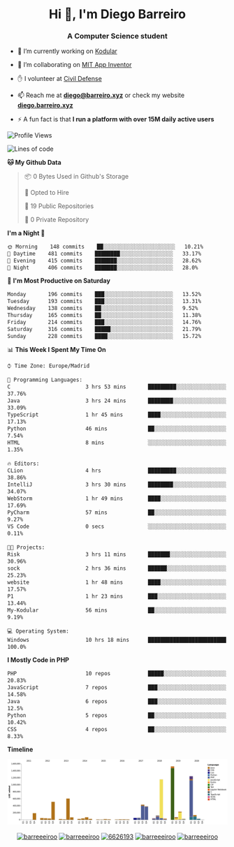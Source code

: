 <h1 align="center">Hi 👋, I'm Diego Barreiro</h1>
<h3 align="center">A Computer Science student</h3>

- 🔭 I’m currently working on [Kodular](https://www.kodular.io)

- 👯 I’m collaborating on [MIT App Inventor](https://github.com/mit-cml/appinventor-sources)

- ✋ I volunteer at [Civil Defense](https://proteccioncivil.sdc.gal)

- 📫 Reach me at **diego@barreiro.xyz** or check my website **[diego.barreiro.xyz](https://diego.barreiro.xyz)**

- ⚡ A fun fact is that **I run a platform with over 15M daily active users**

<!--START_SECTION:waka-->
![Profile Views](http://img.shields.io/badge/Profile%20Views-4-blue)

![Lines of code](https://img.shields.io/badge/From%20Hello%20World%20I%27ve%20Written-22.5%20million%20lines%20of%20code-blue)

**🐱 My Github Data** 

> 📦 0 Bytes Used in Github's Storage 
 > 
> 💼 Opted to Hire
 > 
> 📜 19 Public Repositories
 > 
> 🔑 0 Private Repository 
 > 
**I'm a Night 🦉** 

```text
🌞 Morning    148 commits    ██░░░░░░░░░░░░░░░░░░░░░░░   10.21% 
🌆 Daytime    481 commits    ████████░░░░░░░░░░░░░░░░░   33.17% 
🌃 Evening    415 commits    ███████░░░░░░░░░░░░░░░░░░   28.62% 
🌙 Night      406 commits    ███████░░░░░░░░░░░░░░░░░░   28.0%

```
📅 **I'm Most Productive on Saturday** 

```text
Monday       196 commits    ███░░░░░░░░░░░░░░░░░░░░░░   13.52% 
Tuesday      193 commits    ███░░░░░░░░░░░░░░░░░░░░░░   13.31% 
Wednesday    138 commits    ██░░░░░░░░░░░░░░░░░░░░░░░   9.52% 
Thursday     165 commits    ██░░░░░░░░░░░░░░░░░░░░░░░   11.38% 
Friday       214 commits    ███░░░░░░░░░░░░░░░░░░░░░░   14.76% 
Saturday     316 commits    █████░░░░░░░░░░░░░░░░░░░░   21.79% 
Sunday       228 commits    ████░░░░░░░░░░░░░░░░░░░░░   15.72%

```


📊 **This Week I Spent My Time On** 

```text
⌚︎ Time Zone: Europe/Madrid

💬 Programming Languages: 
C                        3 hrs 53 mins       █████████░░░░░░░░░░░░░░░░   37.76% 
Java                     3 hrs 24 mins       ████████░░░░░░░░░░░░░░░░░   33.09% 
TypeScript               1 hr 45 mins        ████░░░░░░░░░░░░░░░░░░░░░   17.13% 
Python                   46 mins             ██░░░░░░░░░░░░░░░░░░░░░░░   7.54% 
HTML                     8 mins              ░░░░░░░░░░░░░░░░░░░░░░░░░   1.35%

🔥 Editors: 
CLion                    4 hrs               █████████░░░░░░░░░░░░░░░░   38.86% 
IntelliJ                 3 hrs 30 mins       ████████░░░░░░░░░░░░░░░░░   34.07% 
WebStorm                 1 hr 49 mins        ████░░░░░░░░░░░░░░░░░░░░░   17.69% 
PyCharm                  57 mins             ██░░░░░░░░░░░░░░░░░░░░░░░   9.27% 
VS Code                  0 secs              ░░░░░░░░░░░░░░░░░░░░░░░░░   0.11%

🐱‍💻 Projects: 
Risk                     3 hrs 11 mins       ███████░░░░░░░░░░░░░░░░░░   30.96% 
sock                     2 hrs 36 mins       ██████░░░░░░░░░░░░░░░░░░░   25.23% 
website                  1 hr 48 mins        ████░░░░░░░░░░░░░░░░░░░░░   17.57% 
P1                       1 hr 23 mins        ███░░░░░░░░░░░░░░░░░░░░░░   13.44% 
My-Kodular               56 mins             ██░░░░░░░░░░░░░░░░░░░░░░░   9.19%

💻 Operating System: 
Windows                  10 hrs 18 mins      █████████████████████████   100.0%

```

**I Mostly Code in PHP** 

```text
PHP                      10 repos            █████░░░░░░░░░░░░░░░░░░░░   20.83% 
JavaScript               7 repos             ███░░░░░░░░░░░░░░░░░░░░░░   14.58% 
Java                     6 repos             ███░░░░░░░░░░░░░░░░░░░░░░   12.5% 
Python                   5 repos             ██░░░░░░░░░░░░░░░░░░░░░░░   10.42% 
CSS                      4 repos             ██░░░░░░░░░░░░░░░░░░░░░░░   8.33%

```


**Timeline**

![Chart not found](https://github.com/barreeeiroo/barreeeiroo/blob/master/charts/bar_graph.png) 


<!--END_SECTION:waka-->

<p align="center">
<a href="https://twitter.com/barreeeiroo" target="blank"><img align="center" src="https://cdn.jsdelivr.net/npm/simple-icons@3.0.1/icons/twitter.svg" alt="barreeeiroo" height="20" width="20" /></a>
<a href="https://linkedin.com/in/barreeeiroo" target="blank"><img align="center" src="https://cdn.jsdelivr.net/npm/simple-icons@3.0.1/icons/linkedin.svg" alt="barreeeiroo" height="20" width="20" /></a>
<a href="https://stackoverflow.com/users/6626193" target="blank"><img align="center" src="https://cdn.jsdelivr.net/npm/simple-icons@3.0.1/icons/stackoverflow.svg" alt="6626193" height="20" width="20" /></a>
<a href="https://fb.com/barreeeiroo" target="blank"><img align="center" src="https://cdn.jsdelivr.net/npm/simple-icons@3.0.1/icons/facebook.svg" alt="barreeeiroo" height="20" width="20" /></a>
<a href="https://instagram.com/barreeeiroo" target="blank"><img align="center" src="https://cdn.jsdelivr.net/npm/simple-icons@3.0.1/icons/instagram.svg" alt="barreeeiroo" height="20" width="20" /></a>
</p>
